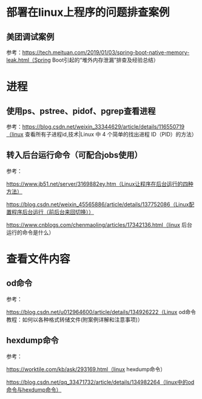 # 部署在linux上程序的问题排查案例

## 美团调试案例

参考：https://tech.meituan.com/2019/01/03/spring-boot-native-memory-leak.html（Spring Boot引起的“堆外内存泄漏”排查及经验总结）



# 进程

## 使用ps、pstree、pidof、pgrep查看进程

参考：https://blog.csdn.net/weixin_33344629/article/details/116550719（linux 查看所有子进程id,技术|Linux 中 4 个简单的找出进程 ID（PID）的方法）



## 转入后台运行命令（可配合jobs使用）

参考：

https://www.jb51.net/server/3169882ey.htm（Linux让程序在后台运行的四种方法）

https://blog.csdn.net/weixin_45565886/article/details/137752086（Linux配置程序后台运行（前后台来回切换））

https://www.cnblogs.com/chenmaoling/articles/17342136.html（linux 后台运行的命令是什么）



# 查看文件内容

## od命令

参考：

https://blog.csdn.net/u012964600/article/details/134926222（Linux od命令教程：如何以各种格式转储文件(附案例详解和注意事项)）

## hexdump命令

参考：

https://worktile.com/kb/ask/293169.html（linux hexdump命令）

https://blog.csdn.net/qq_33471732/article/details/134982264（linux中的od命令与hexdump命令）



